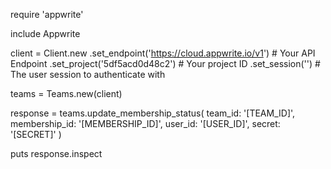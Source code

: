 require 'appwrite'

include Appwrite

client = Client.new
    .set_endpoint('https://cloud.appwrite.io/v1') # Your API Endpoint
    .set_project('5df5acd0d48c2') # Your project ID
    .set_session('') # The user session to authenticate with

teams = Teams.new(client)

response = teams.update_membership_status(
    team_id: '[TEAM_ID]',
    membership_id: '[MEMBERSHIP_ID]',
    user_id: '[USER_ID]',
    secret: '[SECRET]'
)

puts response.inspect

